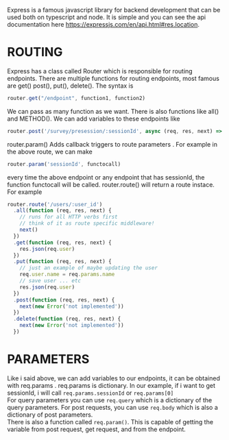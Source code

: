 Express is a famous javascript library for backend development that can be used both on typescript and node. It is simple and you can see the api documentation here https://expressjs.com/en/api.html#res.location.

# ROUTING
Express has a class called Router which is responsible for routing endpoints. There are multiple functions for routing endpoints, most famous are get() post(), put(), delete(). The syntax is 
```js
router.get("/endpoint", function1, function2)
```
We can pass as many function as we want. There is also functions like all() and METHOD(). We can add variables to these endpoints like
```js
router.post('/survey/presession/:sessionId', async (req, res, next) => {
```

router.param() Adds callback triggers to route parameters . For example in the above route, we can make 
```js
router.param('sessionId', functocall)
```
every time the above endpoint or any endpoint that has sessionId, the function functocall will be called.
router.route() will return a route instace. For example
```js
router.route('/users/:user_id')
  .all(function (req, res, next) {
    // runs for all HTTP verbs first
    // think of it as route specific middleware!
    next()
  })
  .get(function (req, res, next) {
    res.json(req.user)
  })
  .put(function (req, res, next) {
    // just an example of maybe updating the user
    req.user.name = req.params.name
    // save user ... etc
    res.json(req.user)
  })
  .post(function (req, res, next) {
    next(new Error('not implemented'))
  })
  .delete(function (req, res, next) {
    next(new Error('not implemented'))
  })
```

# PARAMETERS
Like i said above, we can add variables to our endpoints, it can be obtained with req.params . req.params is dictionary. In our example, if i want to get sessionId, i will call ```req.params.sessionId``` or ```req.params[0]```  
For query parameters you can use `req.query` which is a dictionary of the query parameters. For post requests, you can use `req.body` which is also a dictionary of post parameters.  
There is also a function called `req.param()`. This is capable of getting the variable from post request, get request, and from the endpoint.